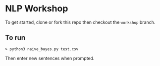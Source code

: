 NLP Workshop
============

To get started, clone or fork this repo then checkout the `workshop` branch.

To run
------
```
> python3 naive_bayes.py test.csv
```
Then enter new sentences when prompted.
